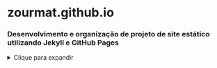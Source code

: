 # zourmat.github.io

### Desenvolvimento e organização de projeto de site estático utilizando Jekyll e GitHub Pages
<details> 
    <summary>Clique para expandir</summary>

    O Jekyll é um gerador de sites estáticos que usa arquivos de texto simples, como Markdown e HTML, para criar um site completo. Aqui está um resumo de como os arquivos funcionam no repositório com Jekyll:

    Estrutura do Repositório Jekyll

    Arquivo _config.yml:

    Este arquivo de configuração contém as configurações principais do seu site, como o título, o tema, plugins, etc.

    Pasta _includes:

    Contém arquivos que podem ser incluídos em outros arquivos usando a sintaxe Liquid.

    Pasta _layouts:

    Contém templates que definem a estrutura de suas páginas. Você pode usar esses layouts para criar páginas consistentes.

    Pasta _posts:

    Contém os posts do blog, geralmente escritos em Markdown. Cada post é compilado em uma página HTML.

    Pasta _data:

    Contém dados estáticos que podem ser usados em seus templates, como configurações de menu ou informações de contato.

    Pasta _sass:

    Contém arquivos de estilo CSS pré-processados (Sass) que são compilados em CSS.

    Pasta _site:

    Esta pasta é gerada automaticamente pelo Jekyll quando você compila seu site. Ela contém todos os arquivos HTML, CSS e JavaScript que compõem seu site estático.

    Processo de Compilação

    Editar Arquivos:

    Faça suas alterações nos arquivos Markdown, HTML, Sass, etc.

    Compilar o Site:

    Execute o comando jekyll build no terminal para compilar seus arquivos e gerar a pasta _site.

    Servir o Site Localmente:

    Execute o comando jekyll serve para iniciar um servidor local e visualizar seu site em http://localhost:4000.

    Enviar para o GitHub Pages:

    Envie seu repositório para o GitHub e seu site será hospedado automaticamente em https://seuusuario.github.io/seu-repositorio.

    Exemplo de Estrutura de Arquivos:

        seu-repositorio/
        ├── _config.yml
        ├── _includes/
        ├── _layouts/
        ├── _posts/
        ├── _data/
        ├── _sass/
        ├── _site/
        ├── index.html
        └── about.md

    No Jekyll, a pasta _posts é usada principalmente para armazenar postagens de blog, que geralmente são arquivos Markdown (.md) ou HTML (.html) com um cabeçalho YAML. Esses arquivos são automaticamente processados e listados em páginas de índice de blog ou arquivos.

    Organização de Arquivos no Jekyll

    Aqui estão algumas práticas comuns para organizar diferentes tipos de conteúdo no Jekyll:

    Pasta _posts:

    Coloque arquivos de postagens de blog aqui, como 2024-12-15-nome-do-post.md. Cada arquivo de postagem deve começar com um cabeçalho YAML.

        ---
        layout: post
        title: "Meu Post"
        date: 2024-12-15 10:00:00 +0000
        categories: categoria1 categoria2
        ---
        Conteúdo do post aqui...

    Páginas de Conteúdo:

    Para arquivos .html ou .md que não são postagens de blog, você pode colocá-los na raiz do repositório ou em outras pastas personalizadas. Por exemplo, about.html ou projetos/index.md.

    Incluindo Arquivos no index.html:

    Para incluir arquivos específicos no index.html, você pode usar o Liquid, a linguagem de template do Jekyll. Por exemplo, para incluir todos os posts em uma página index.html, você pode usar:

    exemplo.html
    ---
    layout: default
    ---

    <h1>Posts Recentes</h1>
    <ul>
    {% for post in site.posts %}
    <li>
        <a href="{{ post.url }}">{{ post.title }}</a>
        <p>{{ post.excerpt }}</p>
    </li>
    {% endfor %}
    </ul>

    Incluindo Conteúdo com _includes:

    Use a pasta _includes para fragmentos de código que você deseja incluir em várias páginas. Por exemplo, crie _includes/header.html e inclua-o em outras páginas com {% include header.html %}.

    Exemplo de Organização

        seu-repositorio/
        ├── _config.yml
        ├── _includes/
        │   └── header.html
        ├── _layouts/
        │   └── default.html
        ├── _posts/
        │   └── 2024-12-15-nome-do-post.md
        ├── about.html
        ├── index.html
        └── projetos/
            └── index.md
</details>    